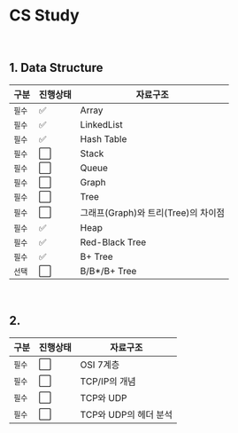 # CS Study

<br>

## 1. Data Structure

| 구분 | 진행상태 | 자료구조 |
| ------ | ------ | ------ |
| `필수` | :white_check_mark: | Array |
| `필수` | :white_check_mark: | LinkedList|
| `필수` | :white_check_mark: | Hash Table|
| `필수` | :white_large_square: | Stack |
| `필수` | :white_large_square: | Queue |
| `필수` | :white_large_square: | Graph |
| `필수` | :white_large_square: | Tree |
| `필수` | :white_large_square: | 그래프(Graph)와 트리(Tree)의 차이점 |
| `필수` | :white_check_mark: | Heap |
| `필수` | :white_check_mark: | Red-Black Tree |
| `필수` | :white_check_mark: | B+ Tree |
| `선택` | :white_large_square: | B/B*/B+ Tree |

<br>

## 2. 

| 구분 | 진행상태 | 자료구조 |
| ------ | ------ | ------ |
| `필수` | :white_large_square: | OSI 7계층 |
| `필수` | :white_large_square: | TCP/IP의 개념 |
| `필수` | :white_large_square: | TCP와 UDP |
| `필수` | :white_large_square: | TCP와 UDP의 헤더 분석 |

<br>

